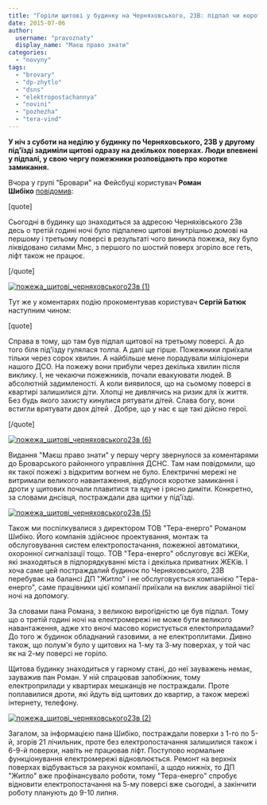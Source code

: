 ```yaml
---
title: "Горіли щитові у будинку на Черняховського, 23В: підпал чи коротке замикання?"
date: 2015-07-06
author: 
  username: "pravoznaty"
  display_name: "Маєш право знати"
categories: 
  - "novyny"
tags: 
  - "brovary"
  - "dp-zhytlo"
  - "dsns"
  - "elektropostachannya"
  - "novini"
  - "pozhezha"
  - "tera-vind"
---
```


**У ніч з суботи на неділю у будинку по Черняховського, 23В у другому під'їзді задиміли щитові одразу на декількох поверхах. Люди впевнені у підпалі, у свою чергу пожежники розповідають про коротке замикання.**

Вчора у групі "Бровари" на Фейсбуці користувач **Роман Шибіко** [повідомив](https://www.facebook.com/groups/brovary/permalink/1066656396697659/):

\[quote\]

Сьогодні в будинку що знаходиться за адресою Черняхівського 23в десь о третій годині ночі було підпалено щитові внутрішньо домові на першому і третьому поверсі в результаті чого виникла пожежа, яку було ліквідовано силами Мнс, з першого по шостий поверх згоріло все геть, ліфт також не працює.

\[/quote\]

[![пожежа_щитові_черняховського23в (1)](https://mpz.brovary.org/wp-content/uploads/2015/07/pozhezha_shhytovi_chernyahovskogo23v-1.jpg)](https://mpz.brovary.org/wp-content/uploads/2015/07/pozhezha_shhytovi_chernyahovskogo23v-1.jpg)

Тут же у коментарях подію прокоментував користувач **Сергій Батюк** наступним чином:

\[quote\]

Справа в тому, що там був підпал щитової на третьому поверсі. А до того біля під'їзду гулялася толпа. А далі ще гірше. Пожежники приїхали тільки через сорок хвилин. А найбільше мене порадували міліціонери нашого ДСО. На пожежу вони прибули через декілька хвилин після виклику. І, не чекаючи пожежників, почали евакуювати людей. В абсолютній задимленості. А коли виявилося, що на сьомому поверсі в квартирі залишилися діти. Хлопці не дивлячись на ризик для їх життя. Без будь якого захисту кинулися рятувати дітей. Слава богу, вони встигли врятувати двох дітей . Добре, що у нас є ще такі дійсно герої.

\[/quote\]

[![пожежа_щитові_черняховського23в (6)](https://mpz.brovary.org/wp-content/uploads/2015/07/pozhezha_shhytovi_chernyahovskogo23v-6.jpg)](https://mpz.brovary.org/wp-content/uploads/2015/07/pozhezha_shhytovi_chernyahovskogo23v-6.jpg)

Видання "Маєш право знати" у першу чергу звернулося за коментарями до Броварського районного управління ДСНС. Там нам повідомили, що як такої пожежі з відкритим вогнем не було. Електричні мережі не витримали великого навантаження, відбулося коротке замикання і дроти у щитових почали плавитися та ядуче і рясно диміти. Конкретно, за словами днсівця, постраждали два щитки у під'їзді.

[![пожежа_щитові_черняховського23в (5)](https://mpz.brovary.org/wp-content/uploads/2015/07/pozhezha_shhytovi_chernyahovskogo23v-5.jpg)](https://mpz.brovary.org/wp-content/uploads/2015/07/pozhezha_shhytovi_chernyahovskogo23v-5.jpg)

Також ми поспілкувалися з директором ТОВ "Тера-енерго" Романом Шибіко. Його компанія здійснює проектування, монтаж та обслуговування систем електропостачання, пожежної автоматики, охоронної сигналізації тощо. ТОВ "Тера-енерго" обслуговує всі ЖЕКи, які знаходяться в підпорядкуванні міста і декілька приватних ЖЕКів. І хоча саме цей постраждалий будинок по Черняховського, 23В перебуває на балансі ДП "Житло" і не обслуговується компанією "Тера-енерго", саме працівники цієї компанії приїхали на виклик аварійної тієї ночі на допомогу.

За словами пана Романа, з великою вирогідністю це був підпал. Тому що о третій годині ночі на електромережі не може бути великого навантаження, адже хто вночі масово користується електоприладами? До того ж будинок обладнаний газовими, а не електроплитами. Дивно також, що полум'я було у щитових на 1-му та 3-му поверхах, у той час як на 2-му поверсі не горіло.

Щитова будинку знаходиться у гарному стані, до неї зауважень немає, зауважив пан Роман. У ній спрацював запобіжник, тому електроприлади у квартирах мешканців не постраждали. Проте поплавилися дроти, які йдуть від щитових до квартир, а також мережі інтернету, телефону.

[![пожежа_щитові_черняховського23в (2)](https://mpz.brovary.org/wp-content/uploads/2015/07/pozhezha_shhytovi_chernyahovskogo23v-2.jpg)](https://mpz.brovary.org/wp-content/uploads/2015/07/pozhezha_shhytovi_chernyahovskogo23v-2.jpg)

Загалом, за інформацією пана Шибіко, постраждали поверхи з 1-го по 5-й, згорів 21 лічильник, проте без електропостачання залишилися також і 6-9-й поверхи, навіть не працював ліфт. Поступово нормальне функціонування електромережі відновлюється. Ремонт на верхніх поверхах відбувається за рахунок компанії, а щодо нижніх, то ДП "Житло" вже профінансувало роботи, тому "Тера-енерго" спробує відновити електропостачання на 5-му поверсі вже сьогодні, а закінчити роботу планують до 9-10 липня.
